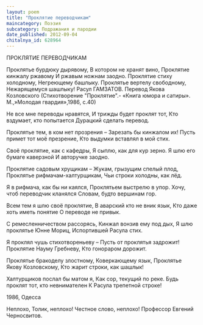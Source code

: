 ```yaml
---
layout: poem
title: "Проклятие переводчикам"
maincategory: Поэзия
subcategory: Подражания и пародии
date_published: 2012-09-04
chitalnya_id: 628964
---
```




ПРОКЛЯТИЕ ПЕРЕВОДЧИКАМ

Проклятье бурдюку дырявому,
В котором не хранят вино,
Проклятие кинжалу ржавому
И ржавым ножнам заодно.
Проклятие стиху холодному,
Негреющему башлыку.
Проклятье вертелу свободному,
Нежарящемуся шашлыку!
Расул ГАМЗАТОВ.
Перевод Якова Козловского
(Стихотворение "Проклятие".- 
«Книга юмора и сатиры».
М.,»Молодая гвардия»,1986, с.40)

Не все мне переводы нравятся,
И трижды будет проклят тот,
Кто вздумает, кто попытается
Дурацкий сделать перевод.

Проклятье тем, в ком нет прозрения –
Зарезать бы кинжалом их!
Пусть примет тот моё презрение,
Кто выдумки вставлял в мой стих.

Своё проклятие, как с кафедры,
Я сыплю, как для кур зерно.
Я шлю его бумаге каверзной
И авторучке заодно.

Проклятие садовым хрущикам – 
Жукам, грызущим спелый плод,
Проклятье рифмачам-халтурщикам,
Чьи строки холодны, как лёд.

Я в рифмача, как бы ни каялся,
Проклятьем выстрелю в упор.
Хочу, чтоб переводчик кланялся
Словам, будто вершинам гор.

Всем тем я шлю своё проклятие,
В аварский кто не вник язык,
Кто даже хоть иметь понятие
О переводе не привык.

С ремесленничеством рассорясь,
Кинжал вонзив ему под дых,
Я шлю проклятье Юнне Мориц,
Испортившей Расула стих.

Я проклял чушь стихотвореньеву –
Пусть от проклятья задрожит!
Проклятие Науму Гребневу,
Кто гонораром дорожит.

Проклятье бракоделу злостному,
Коверкающему язык,
Проклятье Якову Козловскому,
Кто жарит строки, как шашлык!

Халтурщиков послал бы матом я,
Как сор, текущий по реке.
Будь проклят тот, кто невнимателен
К Расула трепетной строке!

1986, Одесса

Неплохо, Толик, неплохо! 
Честное слово, неплохо! 
Профессор Евгений Черносвитов.






